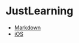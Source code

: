 # JustLearning

- [Markdown](https://github.com/yimiaodaren/JustLearning/tree/master/Markdown "Markdown")
- [iOS](https://github.com/yimiaodaren/JustLearning/tree/master/iOSer "iOS")

